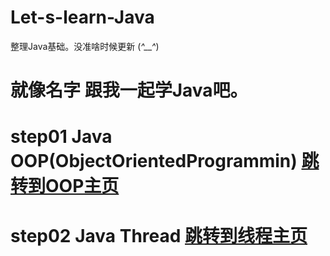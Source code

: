 # Let-s-learn-Java
整理Java基础。没准啥时候更新 (*^__^*)
# 就像名字 跟我一起学Java吧。 
# step01 Java OOP(ObjectOrientedProgrammin) [跳转到OOP主页](https://github.com/Qoiuy/Let-s-learn-Java/tree/master/Java_OOP)
# step02 Java Thread [跳转到线程主页](https://github.com/Qoiuy/Let-s-learn-Java/tree/master/Java_Thread)

